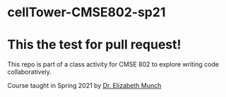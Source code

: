 # cellTower-CMSE802-sp21

# This the test for pull request!

This repo is part of a class activity for CMSE 802 to explore writing code collaboratively. 

Course taught in Spring 2021 by [Dr. Elizabeth Munch](http://www.elizabethmunch.com)